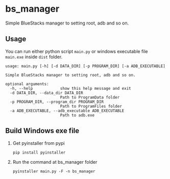 # bs_manager
Simple BlueStacks manager to setting root, adb and so on.

## Usage
You can run either python script ``main.py`` or windows executable file ``main.exe`` inside ``dist`` folder.
```shell
usage: main.py [-h] [-d DATA_DIR] [-p PROGRAM_DIR] [-a ADB_EXECUTABLE]

Simple BlueStacks manager to setting root, adb and so on.

optional arguments:
  -h, --help            show this help message and exit
  -d DATA_DIR, --data_dir DATA_DIR
                        Path to ProgramData folder
  -p PROGRAM_DIR, --program_dir PROGRAM_DIR
                        Path to ProgramFiles folder
  -a ADB_EXECUTABLE, --adb_executable ADB_EXECUTABLE
                        Path to adb.exe
```

## Build Windows exe file
1. Get pyinstaller from pypi 
    ```shell
    pip install pyinstaller
    ```
2. Run the command at bs_manager folder 
   ```shell
   pyinstaller main.py -F -n bs_manager
   ```

